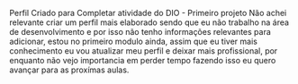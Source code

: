 Perfil Criado para Completar atividade do DIO - Primeiro projeto
Não achei relevante criar um perfil mais elaborado sendo que eu não trabalho na área de desenvolvimento 
e por isso não tenho informações relevantes para adicionar, estou no primeiro modulo ainda, assim que eu tiver
mais conhecimento eu vou atualizar meu perfil e deixar mais profissional, por enquanto não vejo importancia em 
perder tempo fazendo isso eu quero avançar para as proxímas aulas.

